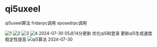# qi5uxeel
qi5uxeel算法 fridarpc调用 xposedrpc调用


![1](https://github.com/user-attachments/assets/9df3225b-8abb-4357-b835-539caa55ab76)
![2](https://github.com/user-attachments/assets/7083c5c3-d6e3-44b2-851e-6143cfd2be89)
![3](https://github.com/user-attachments/assets/703840db-d526-4579-b2c9-c064c0bcad42)
![4](https://github.com/user-attachments/assets/0eb1018a-e2de-4b06-afa1-57c17926414b)
2024-07-30 05点14分更新 优化qi5和登录 更新qi5生成速度 稳定性提高
![qi5算法 2024-07-30](https://github.com/user-attachments/assets/312d6b0d-6169-41a0-88d9-96abda6999b4)
